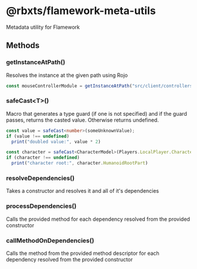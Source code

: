 # @rbxts/flamework-meta-utils
Metadata utility for Flamework

## Methods

### getInstanceAtPath()
Resolves the instance at the given path using Rojo
```ts
const mouseControllerModule = getInstanceAtPath("src/client/controllers/mouse.ts");
```

### safeCast&lt;T&gt;()
Macro that generates a type guard (if one is not specified) and if the guard passes, returns the casted value. Otherwise returns undefined.
```ts
const value = safeCast<number>(someUnknownValue);
if (value !== undefined)
  print("doubled value:", value * 2)
```

```ts
const character = safeCast<CharacterModel>(Players.LocalPlayer.Character);
if (character !== undefined)
  print("character root:", character.HumanoidRootPart)
```

### resolveDependencies()
Takes a constructor and resolves it and all of it's dependencies

### processDependencies()
Calls the provided method for each dependency resolved from the provided constructor

### callMethodOnDependencies()
Calls the method from the provided method descriptor for each dependency resolved from the provided constructor